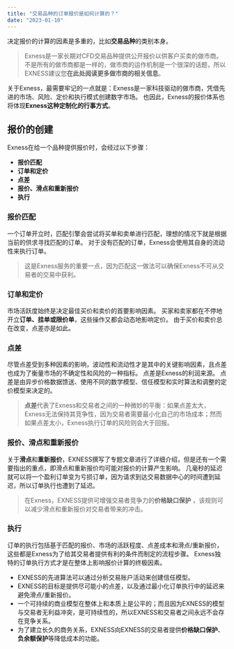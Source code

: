 ```yaml
---
title: "交易品种的订单报价是如何计算的？"
date: "2023-01-10"
---
```


决定报价的计算的因素是多重的，比如**交易品种**的类别本身。

> Exness是一家长期对CFD交易品种提供公开报价以供客户买卖的做市商。 不是所有的做市商都是一样的，做市商的运作机制是一个很深的话题，所以EXNESS建议您**在此处阅读更多做市商的相关信息**。

关于Exness，最需要牢记的一点就是：Exness是一家科技驱动的做市商，凭借先进的市场、风险、定价和执行模式创建数字市场。 也因此，Exness的报价体系也将体现**Exness这种定制化的行事方式**。

## 报价的创建

Exness在给一个品种提供报价时，会经过以下步骤：

- **报价匹配**
- **订单和定价**
- **点差**
- **报价、滑点和重新报价**
- **执行**

### 报价匹配

一个订单开立时，匹配引擎会尝试将买单和卖单进行匹配，理想的情况下就是根据当前的供求寻找匹配的订单。 对于没有匹配的订单，Exness会使用其自身的流动性来执行订单。

> 这是Exness服务的重要一点，因为匹配这一做法可以确保Exness不可从交易者的交易中获利。

### 订单和定价

市场活跃度始终是决定最佳买价和卖价的首要影响因素。 买家和卖家都在不停地开立**订单、挂单或限价单**，这些操作又都会动态地影响定价。 由于买价和卖价总在改变，点差亦是如此。

### 点差

尽管点差受到多种因素的影响，波动性和流动性才是其中的关键影响因素，且点差也成为了衡量市场的不确定性和风险的一种指标。 点差是Exness的利润来源。 点差是由异步价格数据馈送、使用不同的数学模型、信任模型和实时算法和调整的定价模型来决定的。

> **点差**代表了Exness和交易者之间的一种微妙的平衡：如果点差太大，Exness无法保持其竞争性，因为交易者需要最小化自己的市场成本；然而如果点差太小，Exness执行订单的风险则会大于回报。

### 报价、滑点和重新报价

关于**滑点**和**重新报价**，EXNESS撰写了专题文章进行了详细介绍，但是还有一个需要指出的重点，即滑点和重新报价均可能对报价的计算产生影响。 几毫秒的延迟就可以将一个盈利订单变为亏损订单，因为请求到达交易数据中心的时间遭到延迟，所以订单执行也遭到了延迟。

> 在Exness，EXNESS提供可增强交易者竞争力的**价格缺口保护** ，该规则可以减少滑点和重新报价对交易者带来的冲击。

### 执行

订单的执行包括基于匹配的报价、市场的活跃程度、点差成本和滑点/重新报价，这些都是Exness为了给其交易者提供有利的条件而制定的流程步骤。 Exness独特的订单执行方式才是在整体上影响报价计算的终极因素。

- EXNESS的先进算法可以通过分析交易账户活动来创建信任模型。
- EXNESS的目标是提供尽可能小的点差，以及通过最小化订单执行中的延迟来避免滑点/重新报价。
- 一个可持续的商业模型在整体上和本质上是公平的；而且因为EXNESS的模型与交易者无利益冲突，是可持续性的，所以EXNESS和交易者之间永远不会存在竞争关系。
- 为了建立长久的商务关系，EXNESS向EXNESS的交易者提供**价格缺口保护**、 **负余额保护**等降低成本的功能。
